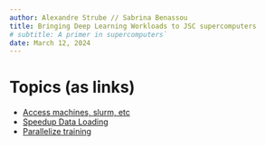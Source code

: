 ```yaml
---
author: Alexandre Strube // Sabrina Benassou
title: Bringing Deep Learning Workloads to JSC supercomputers
# subtitle: A primer in supercomputers`
date: March 12, 2024
---
```


# Topics (as links)

- [Access machines, slurm, etc](01-access-machines.html)
- [Speedup Data Loading](02-speedup-data-loading.html)
- [Parallelize training](03-parallelize-training.html)
